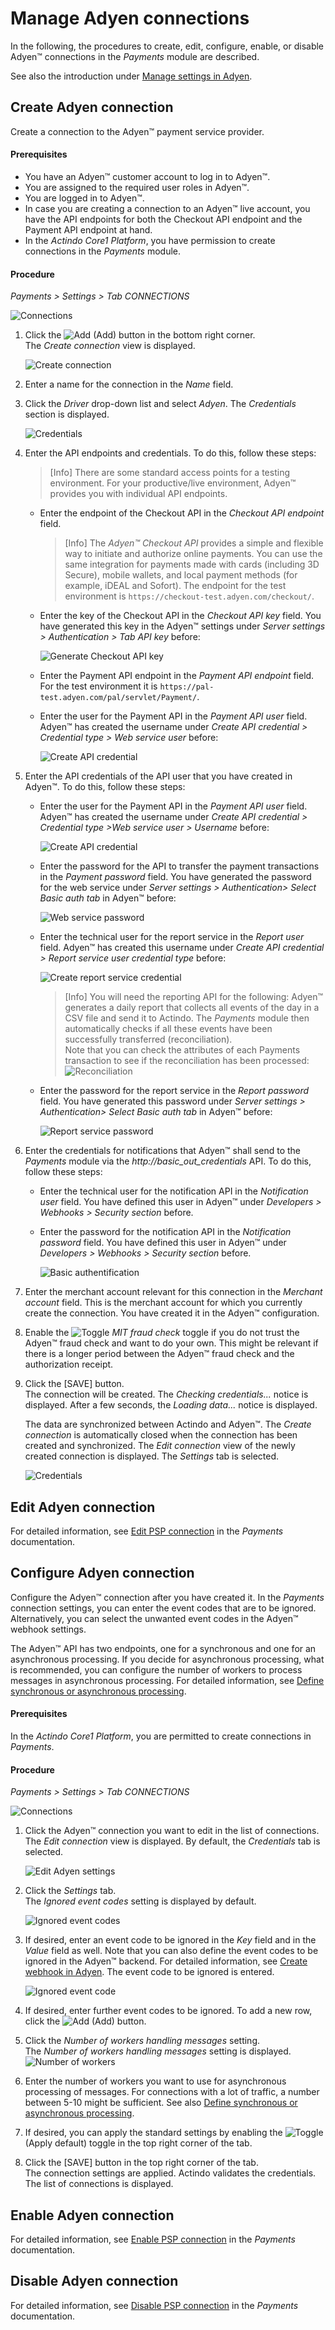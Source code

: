 # Manage Adyen connections

In the following, the procedures to create, edit, configure, enable, or disable Adyen&trade; connections in the *Payments* module are described.  

See also the introduction under [Manage settings in Adyen](01_ManageAdyenSettings.md).


## Create Adyen connection
Create a connection to the Adyen&trade; payment service provider.

#### Prerequisites

- You have an Adyen&trade; customer account to log in to Adyen&trade;.
 - You are assigned to the required user roles in Adyen&trade;.
- You are logged in to Adyen&trade;.
- In case you are creating a connection to an Adyen™ live account, you have the API endpoints for both the Checkout API endpoint and the Payment API endpoint at hand.
- In the *Actindo Core1 Platform*, you have permission to create connections in the *Payments* module.

#### Procedure

 *Payments > Settings > Tab CONNECTIONS*
 
 ![Connections](../../Assets/Screenshots/Payments/Settings/Settings.png "[Connections]")

1.  Click the ![Add](../../Assets/Icons/Plus01.png "[Add]") (Add) button in the bottom right corner.   
    The *Create connection* view is displayed.  

    ![Create connection](../../Assets/Screenshots/Adyen/Integration/CreateConnection.png "[Create connection]")

2.  Enter a name for the connection in the *Name* field.

3.  Click the *Driver* drop-down list and select *Adyen*. 
   The *Credentials* section is displayed.

    ![Credentials](../../Assets/Screenshots/Payments/Settings/CreateConnectionCredentials.png "[Credentials]")

4. Enter the API endpoints and credentials. To do this, follow these steps:
    > [Info] There are some standard access points for a testing environment. For your productive/live environment, Adyen&trade; provides you with individual API endpoints. 

    -  Enter the endpoint of the Checkout API in the *Checkout API endpoint* field. 

       > [Info] The *Adyen&trade; Checkout API* provides a simple and flexible way to initiate and authorize online payments. You can use the same integration for payments made with cards (including 3D Secure), mobile wallets, and local payment methods (for example, iDEAL and Sofort). The endpoint for the test environment is `https://checkout-test.adyen.com/checkout/`.

    - Enter the key of the Checkout API in the *Checkout API key* field. You have generated this key in the Adyen&trade; settings under *Server settings > Authentication > Tab API key* before:

       ![Generate Checkout API key](../../Assets/Screenshots/Adyen/Integration/AdyenAuthentication.png "[Generate Checkout API key]")

    -  Enter the Payment API endpoint in the *Payment API endpoint* field. For the test environment it is `https://pal-test.adyen.com/pal/servlet/Payment/`.

    - Enter the user for the Payment API in the *Payment API user* field. Adyen&trade; has created the username under *Create API credential > Credential type > Web service user* before:

        ![Create API credential](../../Assets/Screenshots/Adyen/Integration/AdyenCreateAPIcredential.png "[Create API credential]")
     
5. Enter the API credentials of the API user that you have created in Adyen&trade;. To do this, follow these steps:   

    - Enter the user for the Payment API in the *Payment API user* field. Adyen&trade; has created the username under *Create API credential > Credential type >Web service user > Username* before:

        ![Create API credential](../../Assets/Screenshots/Adyen/Integration/AdyenCreateAPIcredential.png "[Create API credential]")
    
    -  Enter the password for the API to transfer the payment transactions in the *Payment password* field. You have generated the password for the web service under *Server settings > Authentication> Select Basic auth tab* in Adyen&trade; before: 

        ![Web service password](../../Assets/Screenshots/Adyen/Integration/AdyenWebServicePassword.png "[Web service password]")

    -  Enter the technical user for the report service in the *Report user* field. Adyen&trade; has created this username under *Create API credential > Report service user credential type* before:

        ![Create report service credential](../../Assets/Screenshots/Adyen/Integration/AdyenReportServiceAPIcredential.png "[Create report service credential]")

        > [Info] You will need the reporting API for the following: Adyen&trade; generates a daily report that collects all events of the day in a CSV file and send it to Actindo. The *Payments* module then automatically checks if all these events have been successfully transferred (reconciliation).   
        Note that you can check the attributes of each Payments transaction to see if the reconciliation has been processed:
                 ![Reconciliation](../../Assets/Screenshots/Adyen/Integration/Reconciliation.png "[Reconciliation]")

    -  Enter the password for the report service in the *Report password* field. You have generated this password under *Server settings > Authentication> Select Basic auth tab* in Adyen&trade; before: 

        ![Report service password](../../Assets/Screenshots/Adyen/Integration/AdyenWebServicePassword.png "[Report service password]")
     
6. Enter the credentials for notifications that Adyen&trade; shall send to the *Payments* module via the *http://basic_out_credentials* API. <!---Stimmt der Name des APIs?--> To do this, follow these steps:   
      -  Enter the technical user for the notification API in the *Notification user* field. You have defined this user in Adyen&trade; under *Developers > Webhooks > Security section* before.

    -  Enter the password for the notification API in the *Notification password* field. You have defined this user in Adyen&trade; under *Developers > Webhooks > Security section* before.

        ![Basic authentification](../../Assets/Screenshots/Adyen/Integration/BasicAuthentification.png "[Basic authentification]")

7. Enter the merchant account relevant for this connection in the *Merchant account* field. This is the merchant account for which you currently create the connection. You have created it in the Adyen&trade; configuration.
    
8. Enable the ![Toggle](../../Assets/Icons/Toggle.png "[Toggle]") *MIT fraud check* toggle if you do not trust the Adyen&trade; fraud check and want to do your own. This might be relevant if there is a longer period between the Adyen&trade; fraud check and the authorization receipt. 

9. Click the [SAVE] button.   
   The connection will be created. The *Checking credentials...* notice is displayed. After a few seconds, the *Loading data...* notice is displayed.

    The data are synchronized between Actindo and Adyen&trade;. The *Create connection* is automatically closed when the connection has been created and synchronized. The *Edit connection* view of the newly created connection is displayed. The *Settings* tab is selected.

    ![Credentials](../../Assets/Screenshots/Payments/Settings/EditConnectionSettings.png "[Credentials]")



## Edit Adyen connection

For detailed information, see [Edit PSP connection](../../Payments/Integration/01_ManageConnection.md#edit-psp-connection) in the *Payments* documentation.



## Configure Adyen connection

Configure the Adyen&trade; connection after you have created it. In the *Payments* connection settings, you can enter the event codes that are to be ignored. Alternatively, you can select the unwanted event codes in the Adyen&trade; webhook settings. 

The Adyen&trade; API has two endpoints, one for a synchronous and one for an asynchronous processing. If you decide for asynchronous processing, what is recommended, you can configure the number of workers to process messages in asynchronous processing. For detailed information, see [Define synchronous or asynchronous processing](./01_ManageAdyenSettings.md#define-synchronous-or-asynchronous-processing).


#### Prerequisites

In the *Actindo Core1 Platform*, you are permitted to create connections in *Payments*.

#### Procedure

*Payments > Settings > Tab CONNECTIONS*
 
 ![Connections](../../Assets/Screenshots/Payments/Settings/Settings.png "[Connections]")

 1. Click the Adyen&trade; connection you want to edit in the list of connections.   
   The *Edit connection* view is displayed. By default, the *Credentials* tab is selected.

    ![Edit Adyen settings](../../Assets/Screenshots/Adyen/Integration/EditCredentials.png "[Edit Adyen credentials]")

2. Click the *Settings* tab.   
  The *Ignored event codes* setting is displayed by default.

   ![Ignored event codes](../../Assets/Screenshots/Adyen/Integration/IgnoredEventCode.png "[Ignored event codes]")

3. If desired, enter an event code to be ignored in the *Key* field and in the *Value* field as well. Note that you can also define the event codes to be ignored in the Adyen&trade; backend. For detailed information, see [Create webhook in Adyen](./01_ManageAdyenSettings.md#create-adyen-webhook).
    The event code to be ignored is entered. 

    ![Ignored event code](../../Assets/Screenshots/Adyen/Integration/IgnoredEventCodeDone.png "[Ignored event code]")

4. If desired, enter further event codes to be ignored. To add a new row, click the ![Add](../../Assets/Icons/Plus04.png "[Add]") (Add) button. 

5. Click the *Number of workers handling messages* setting.   
   The *Number of workers handling messages* setting is displayed. 
   ![Number of workers](../../Assets/Screenshots/Adyen/Integration/NumberOfWorkers.png "[Number of workers]")

6. Enter the number of workers you want to use for asynchronous processing of messages. For connections with a lot of traffic, a number between 5-10 might be sufficient. See also [Define synchronous or asynchronous processing](01_ManageAdyenSettings.md#define-synchronous-or-asynchronous-processing).

7. If desired, you can apply the standard settings by enabling the ![Toggle](../../Assets/Icons/Toggle.png "[Toggle]") (Apply default) toggle in the top right corner of the tab.

8. Click the [SAVE] button in the top right corner of the tab.   
   The connection settings are applied. Actindo validates the credentials. The list of connections is displayed.



## Enable Adyen connection

For detailed information, see [Enable PSP connection](../../Payments/Integration/01_ManageConnection.md#enable-psp-connection) in the *Payments* documentation.



## Disable Adyen connection

For detailed information, see [Disable PSP connection](../../Payments/Integration/01_ManageConnection.md#disable-psp-connection) in the *Payments* documentation.